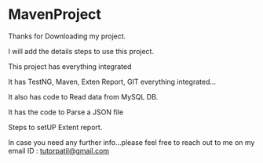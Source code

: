 # MavenProject

Thanks for Downloading my project.

I will add the details steps to use this project.

This project has everything integrated 

It has TestNG, Maven, Exten Report, GIT everything integrated...

It also has code to Read data from MySQL DB.

It has the code to Parse a JSON file

Steps to setUP Extent report.

In case you need any further info...please feel free to reach out to me on my email ID :   tutorpatil@gmail.com
